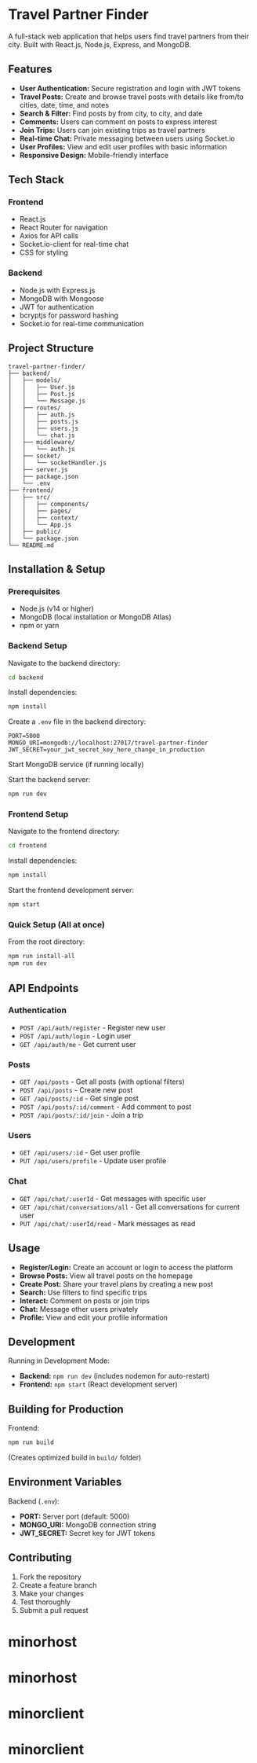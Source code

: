 # Travel Partner Finder

A full-stack web application that helps users find travel partners from their city. Built with React.js, Node.js, Express, and MongoDB.

## Features
- **User Authentication:** Secure registration and login with JWT tokens
- **Travel Posts:** Create and browse travel posts with details like from/to cities, date, time, and notes
- **Search & Filter:** Find posts by from city, to city, and date
- **Comments:** Users can comment on posts to express interest
- **Join Trips:** Users can join existing trips as travel partners
- **Real-time Chat:** Private messaging between users using Socket.io
- **User Profiles:** View and edit user profiles with basic information
- **Responsive Design:** Mobile-friendly interface

## Tech Stack
### Frontend
- React.js
- React Router for navigation
- Axios for API calls
- Socket.io-client for real-time chat
- CSS for styling
### Backend
- Node.js with Express.js
- MongoDB with Mongoose
- JWT for authentication
- bcryptjs for password hashing
- Socket.io for real-time communication

## Project Structure
```
travel-partner-finder/
├── backend/
│   ├── models/
│   │   ├── User.js
│   │   ├── Post.js
│   │   └── Message.js
│   ├── routes/
│   │   ├── auth.js
│   │   ├── posts.js
│   │   ├── users.js
│   │   └── chat.js
│   ├── middleware/
│   │   └── auth.js
│   ├── socket/
│   │   └── socketHandler.js
│   ├── server.js
│   ├── package.json
│   └── .env
├── frontend/
│   ├── src/
│   │   ├── components/
│   │   ├── pages/
│   │   ├── context/
│   │   └── App.js
│   ├── public/
│   └── package.json
└── README.md
```

## Installation & Setup

### Prerequisites
- Node.js (v14 or higher)
- MongoDB (local installation or MongoDB Atlas)
- npm or yarn

### Backend Setup
Navigate to the backend directory:
```bash
cd backend
```

Install dependencies:
```bash
npm install
```

Create a `.env` file in the backend directory:
```
PORT=5000
MONGO_URI=mongodb://localhost:27017/travel-partner-finder
JWT_SECRET=your_jwt_secret_key_here_change_in_production
```

Start MongoDB service (if running locally)

Start the backend server:
```bash
npm run dev
```

### Frontend Setup
Navigate to the frontend directory:
```bash
cd frontend
```

Install dependencies:
```bash
npm install
```

Start the frontend development server:
```bash
npm start
```

### Quick Setup (All at once)
From the root directory:
```bash
npm run install-all
npm run dev
```

## API Endpoints

### Authentication
- `POST /api/auth/register` - Register new user
- `POST /api/auth/login` - Login user
- `GET /api/auth/me` - Get current user

### Posts
- `GET /api/posts` - Get all posts (with optional filters)
- `POST /api/posts` - Create new post
- `GET /api/posts/:id` - Get single post
- `POST /api/posts/:id/comment` - Add comment to post
- `POST /api/posts/:id/join` - Join a trip

### Users
- `GET /api/users/:id` - Get user profile
- `PUT /api/users/profile` - Update user profile

### Chat
- `GET /api/chat/:userId` - Get messages with specific user
- `GET /api/chat/conversations/all` - Get all conversations for current user
- `PUT /api/chat/:userId/read` - Mark messages as read

## Usage
- **Register/Login:** Create an account or login to access the platform
- **Browse Posts:** View all travel posts on the homepage
- **Create Post:** Share your travel plans by creating a new post
- **Search:** Use filters to find specific trips
- **Interact:** Comment on posts or join trips
- **Chat:** Message other users privately
- **Profile:** View and edit your profile information

## Development
Running in Development Mode:
- **Backend:** `npm run dev` (includes nodemon for auto-restart)
- **Frontend:** `npm start` (React development server)

## Building for Production
Frontend:
```bash
npm run build
```
(Creates optimized build in `build/` folder)

## Environment Variables
Backend (`.env`):
- **PORT:** Server port (default: 5000)
- **MONGO_URI:** MongoDB connection string
- **JWT_SECRET:** Secret key for JWT tokens

## Contributing
1. Fork the repository
2. Create a feature branch
3. Make your changes
4. Test thoroughly
5. Submit a pull request
# minorhost
# minorhost
# minorclient
# minorclient
